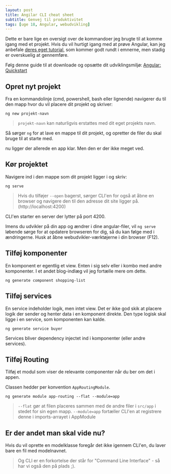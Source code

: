 ```yaml
---
layout: post
title: Angilar CLI cheat sheet
subtitle: Genvej til produktivitet
tags: [uge 18, Angular, webudvikling]
---
```


Dette er bare lige en oversigt over de kommandoer jeg brugte til at komme igang med et projekt. Hvis du vil hurtigt igang med at prøve Angular, kan jeg anbefale [deres eget tutorial](https://angular.io/tutorial), som kommer godt rundt i emnerne, men stadig er overskuelig at gennemføre.

Følg denne guide til at downloade og opsætte dit udviklingsmiljø: [Angular: Quickstart](https://angular.io/guide/quickstart)

## Opret nyt projekt
Fra en kommandolinje (cmd, powershell, bash eller lignende) navigerer du til den mapp hvor du vil placere dit projekt og skriver:

```
ng new projekt-navn
```
> `projekt-navn` kan naturligvis erstattes med dit eget projekts navn.

Så sørger `ng` for at lave en mappe til dit projekt, og opretter de filer du skal bruge til at starte med.

nu ligger der allerede en app klar. Men den er der ikke meget ved.

## Kør projektet
Navigere ind i den mappe som dit projekt ligger i og skriv:

```
ng serve
```
> Hvis du tilføjer `--open` bagerst, sørger CLI'en for også at åbne en browser og navigere den til den adresse dit site ligger på. (http://localhost:4200)

CLI'en starter en server der lytter på port 4200. 

Imens du udvikler på din app og ændrer i dine angular-filer, vil `ng serve` løbende sørge for at opdatere browseren for dig, så du kan følge med i ændringerne. Husk at åbne webudvikler-værktøjerne i din browser (F12).

## Tilføj komponenter
En komponent er egentlig et view. Enten i sig selv eller i kombo med andre komponenter. I et andet blog-indlæg vil jeg fortælle mere om dette.

```
ng generate component shopping-list
```

## Tilføj services
En service indeholder logik, men intet view. Det er ikke god skik at placere logik der sender og henter data i en komponent direkte. Den type logisk skal ligge i en service, som komponenten kan kalde.

```
ng generate service buyer
```

Services bliver dependency injectet ind i komponenter (eller andre services).

## Tilføj Routing
Tilføj et modul som viser de relevante componenter når du ber om det i appen.

Classen hedder per konvention `AppRoutingModule`.

```
ng generate module app-routing --flat --module=app
```
> `--flat` gør at filen placeres sammen med de andre filer i `src/app` i stedet for sin egen mapp.
> `--module=app` fortæller CLI'en at registrere denne i imports-arrayet i AppModule

## Er der andet man skal vide nu?
Hvis du vil oprette en modelklasse foregår det ikke igennem CLI'en, du laver bare en fil med modelnavnet.

> Og CLI er en forkortelse der står for "Command Line Interface" - så har vi også den på plads ;).
